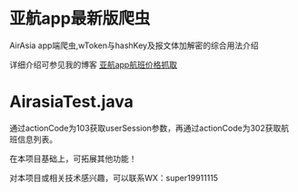 # 亚航app最新版爬虫
AirAsia app端爬虫,wToken与hashKey及报文体加解密的综合用法介绍

详细介绍可参见我的博客 [亚航app航班价格抓取](https://blog.csdn.net/super19911115/article/details/103856044)

# AirasiaTest.java

通过actionCode为103获取userSession参数，再通过actionCode为302获取航
班信息列表。

在本项目基础上，可拓展其他功能！

对本项目或相关技术感兴趣，可以联系WX：super19911115